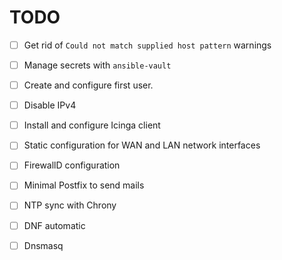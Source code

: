 # TODO

- [ ] Get rid of `Could not match supplied host pattern` warnings

- [ ] Manage secrets with `ansible-vault`

- [ ] Create and configure first user.

- [ ] Disable IPv4

- [ ] Install and configure Icinga client

- [ ] Static configuration for WAN and LAN network interfaces

- [ ] FirewallD configuration

- [ ] Minimal Postfix to send mails

- [ ] NTP sync with Chrony

- [ ] DNF automatic

- [ ] Dnsmasq
